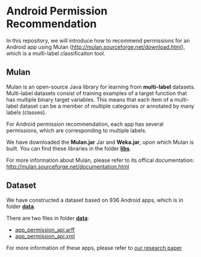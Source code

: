 # Android Permission Recommendation

In this repository, we will introduce how to recommend permissions for an Android app using Mulan (http://mulan.sourceforge.net/download.html), which is a multi-label classificaiton tool. 

## Mulan
Mulan is an open-source Java library for learning from <b>multi-label</b> datasets. Multi-label datasets consist of training examples of a target function that has multiple binary target variables. This means that each item of a multi-label dataset can be a member of multiple categories or annotated by many labels (classes).

For Android permission recommendation, each app has several permissions, which are corresponding to multiple labels. 

We have downloaded the <b>Mulan.jar</b> Jar and <b>Weka.jar</b>, upon which Mulan is built. You can find these libraries in the folder [<b>libs</b>](https://github.com/baolingfeng/APRecForSummerSchool/tree/master/libs).
 
For more information about Mulan, please refer to its offical documentation: http://mulan.sourceforge.net/documentation.html 

## Dataset
We have constructed a dataset based on 936 Android apps, which is in folder [<b>data</b>](https://github.com/baolingfeng/APRecForSummerSchool/tree/master/data).

There are two files in folder [<b>data</b>](https://github.com/baolingfeng/APRecForSummerSchool/tree/master/data):
  * [app_permission_api.arff](https://github.com/baolingfeng/APRecForSummerSchool/blob/master/data/app_permission_api.arff)
  * [app_permission_api.xml](https://github.com/baolingfeng/APRecForSummerSchool/blob/master/data/app_permission_api.xml)

For more information of these apps, please refer to [our research paper](https://baolingfeng.github.io/papers/scis_paper.pdf)


